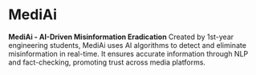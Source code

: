# MediAi
**MediAi - AI-Driven Misinformation Eradication**   Created by 1st-year engineering students, MediAi uses AI algorithms to detect and eliminate misinformation in real-time. It ensures accurate information through NLP and fact-checking, promoting trust across media platforms.
